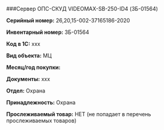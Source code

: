 ###Сервер ОПС-СКУД VIDEOMAX-SB-250-ID4 (ЗБ-01564) </br>

**Серийный номер:** 26,20,15-002-37165186-2020 </br>

**Инвентарный номер:** ЗБ-01564 </br>

**Код в 1С:** xxx </br> 

**Вид объекта:** МЦ

**Месяц/год покупки:** </br>

**Документы:** xxx  </br>

**Отдел:** Охрана </br>

**Принадлежность:** Охрана</br>

**Прослеживаемый товар:** НЕТ (не попадает в перечень прослеживаемых товаров)
